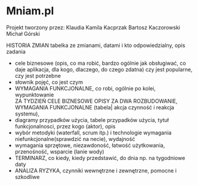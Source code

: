 # Mniam.pl
Projekt tworzony przez:
Klaudia Kamila Kacprzak
Bartosz Kaczorowski
Michał Górski


HISTORIA ZMIAN tabelka ze zmianami, datami i kto odpowiedzialny,
opis zadania </br>
- cele biznesowe (opis, co ma robić, bardzo ogólnie jak obsługiwać, co daje aplikacja, dla kogo, dlaczego, do czego zdatna)
  czy jest popularne, czy jest potrzebne </br>
- słownik pojęć, co jest czym </br>
- WYMAGANIA FUNKCJONALNE, co robi, ogólnie po kolei, wypunktowanie </br>
ZA TYDZIEŃ CELE BIZNESOWE OPISY
ZA DWA ROZBUDOWANIE, WYMAGANIA FUNKCJONALNE (tabela| akcja czynność i reakcja systemu), 
- diagramy przypadków użycia, tabele przypadków użycia, 
  tytuł funkcjonalnosci, przez kogo (aktor), opis </br>
- wybór metodyki (waterfall, scrum itp.) i technologie
wymagania niefunkcjonalne(sprawdzić na necie), wydajność </br>
- wymagania sprzętowe, niezawdoność, łatwość użytkowania, przenośność, wsparcie (lanie wody) </br>
- TERMINARZ, co kiedy, kiedy przedstawić, do dnia np. na tygodniowe daty </br>
- ANALIZA RYZYKA, czynniki wewnętrzne i zewnętrzne, pomocne i szkodliwe </br>
